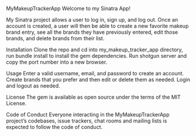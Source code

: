 MyMakeupTrackerApp
Welcome to my Sinatra App! 

My Sinatra project allows a user to log in, sign up, and log out. Once an account is created, a user will then be able to create a new favorite makeup brand entry, see all the brands they have previously entered, edit those brands, and delete brands from their list. 

Installation
Clone the repo and cd into my_makeup_tracker_app directory, run bundle install to install the gem dependencies. Run shotgun server and copy the port number into a new browser.

Usage
Enter a valid username, email, and password to create an account.
Create brands that you prefer and then edit or delete them as needed.
Login and logout as needed.

License
The gem is available as open source under the terms of the MIT License.

Code of Conduct
Everyone interacting in the MyMakeupTrackerApp project’s codebases, issue trackers, chat rooms and mailing lists is expected to follow the code of conduct.

